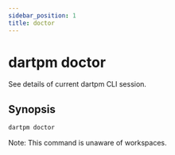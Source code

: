 ```yaml
---
sidebar_position: 1
title: doctor 
---
```


# dartpm doctor

See details of current dartpm CLI session.

## Synopsis
```bash
dartpm doctor
```

Note: This command is unaware of workspaces.
